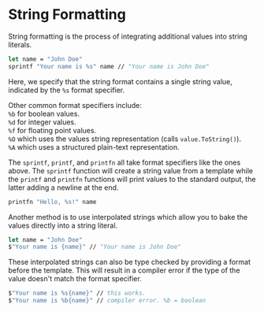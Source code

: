 # String Formatting

String formatting is the process of integrating additional values into string literals.

```fsharp
let name = "John Doe"
sprintf "Your name is %s" name // "Your name is John Doe"
```

Here, we specify that the string format contains a single string value, indicated by the `%s` format specifier. 

Other common format specifiers include:  
`%b` for boolean values.   
`%d` for integer values.  
`%f` for floating point values.  
`%O` which uses the values string representation (calls `value.ToString()`).  
`%A` which uses a structured plain-text representation.

The `sprintf`, `printf`, and `printfn` all take format specifiers like the ones above. The `sprintf` function will create a string value from a template while the `printf` and `printfn` functions will print values to the standard output, the latter adding a newline at the end.

```fsharp
printfn "Hello, %s!" name
```

Another method is to use interpolated strings which allow you to bake the values directly into a string literal.

```fsharp
let name = "John Doe"
$"Your name is {name}" // "Your name is John Doe"
```

These interpolated strings can also be type checked by providing a format before the template. This will result in a compiler error if the type of the value doesn't match the format specifier.

```fsharp
$"Your name is %s{name}" // this works.
$"Your name is %b{name}" // compiler error. %b = boolean
```